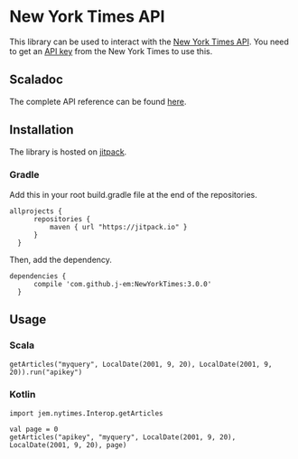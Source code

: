 # New York Times API
  This library can be used to interact with the [New York Times API](https://developer.nytimes.com).
  You need to get an [API key](https://developer.nytimes.com/signup) from the New York Times to use this.

## Scaladoc
  The complete API reference can be found [here](https://j-em.github.io/NewYorkTimes).

## Installation
  The library is hosted on [jitpack](https://jitpack.io).
  
### Gradle
  Add this in your root build.gradle file at the end of the repositories.
  ```
  allprojects {
		repositories {
			maven { url "https://jitpack.io" }
		}
	}
  ```

  Then, add the dependency.
  ```
  dependencies {
        compile 'com.github.j-em:NewYorkTimes:3.0.0'
    }       
  ```

## Usage
### Scala 
``` 
getArticles("myquery", LocalDate(2001, 9, 20), LocalDate(2001, 9, 20)).run("apikey")
```

### Kotlin
```
import jem.nytimes.Interop.getArticles

val page = 0
getArticles("apikey", "myquery", LocalDate(2001, 9, 20), LocalDate(2001, 9, 20), page)
```